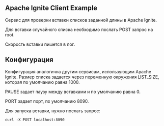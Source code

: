 ## Apache Ignite Client Example

Сервис для проверки вставки списков заданной длины в Apache Ignite.

Для вставки случайного списка необходимо послать POST запрос на root.

Скорость вставки пишется в лог.

## Конфигурация

Конфигурация аналогична другим сервисам, использующим Apache Ignite. Размер списка задается через переменную окружения
LIST_SIZE, которая по умолчанию равна 1000. 

PAUSE задает паузу между вставками и по умолчанию равна 0.

PORT задает порт, по умолчанию 8090.

Для запуска вставки, нужно послать запрос:

```
curl -X POST localhost:8090
```